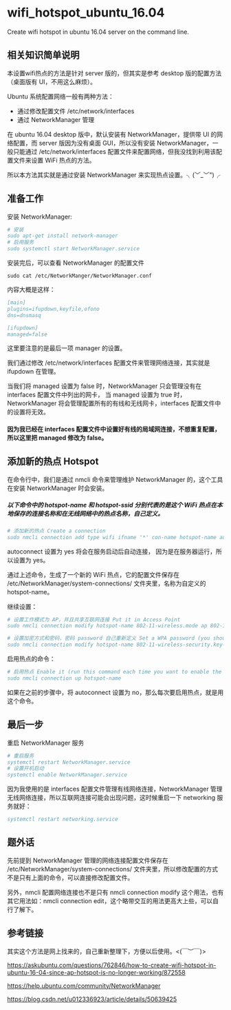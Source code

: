 # wifi_hotspot_ubuntu_16.04
Create wifi hotspot in ubuntu 16.04 server on the command line.

## 相关知识简单说明

本设置wifi热点的方法是针对 server 版的，但其实是参考 desktop 版的配置方法（桌面版有 UI，不用这么麻烦）。

 Ubuntu 系统配置网络一般有两种方法：
* 通过修改配置文件 /etc/network/interfaces
* 通过 NetworkManager 管理
 
在 ubuntu 16.04 desktop 版中，默认安装有 NetworkManager，提供带 UI 的网络配置，而 server 版因为没有桌面 GUI，所以没有安装 NetworkManager，一般只能通过 /etc/network/interfaces 配置文件来配置网络，但我没找到利用该配置文件来设置 WiFi 热点的方法。
    
所以本方法其实就是通过安装 NetworkManager 来实现热点设置。╮(﹀_﹀")╭ 

## 准备工作

安装 NetworkManager:

```bibtex
# 安装
sudo apt-get install network-manager
# 启用服务
sudo systemctl start NetworkManager.service
```

安装完后，可以查看 NetworkManager 的配置文件

    sudo cat /etc/NetworkManger/NetworkManager.conf

内容大概是这样：

```bibtex
[main]
plugins=ifupdown,keyfile,ofono
dns=dnsmasq

[ifupdown]
managed=false
```

这里要注意的是最后一项 manager 的设置。

我们通过修改 /etc/network/interfaces 配置文件来管理网络连接，其实就是 ifupdown 在管理。

当我们将 managed 设置为 false 时，NetworkManager 只会管理没有在 interfaces 配置文件中列出的网卡，
当 managed 设置为 true 时，NetworkManager 将会管理配置所有的有线和无线网卡，interfaces 配置文件中的设置将无效。

#### 因为我已经在 interfaces 配置文件中设置好有线的局域网连接，不想重复配置，所以这里把 managed 修改为 false。

## 添加新的热点 Hotspot

在命令行中，我们是通过 nmcli 命令来管理维护 NetworkManager 的，这个工具在安装 NetworkManager 时会安装。

##### 以下命令中的 hotspot-name 和 hotspot-ssid 分别代表的是这个 WiFi 热点在本地保存的连接名称和在无线网络中的热点名称，自己定义。

```bibtex
# 添加新的热点 Create a connection
sudo nmcli connection add type wifi ifname '*' con-name hotspot-name autoconnect yes ssid hotspot-ssid
```

autoconnect 设置为 yes 将会在服务启动后自动连接， 因为是在服务器运行，所以设置为 yes。

通过上述命令，生成了一个新的 WiFi 热点，它的配置文件保存在 /etc/NetworkManager/system-connections/ 文件夹里，名称为自定义的 hotspot-name。

继续设置：

```bibtex
# 设置工作模式为 AP，并且共享互联网连接 Put it in Access Point
sudo nmcli connection modify hotspot-name 802-11-wireless.mode ap 802-11-wireless.band bg ipv4.method shared
```

```bibtex
# 设置加密方式和密码，密码 password 自己重新定义 Set a WPA password (you should change it)
sudo nmcli connection modify hotspot-name 802-11-wireless-security.key-mgmt wpa-psk 802-11-wireless-security.psk password
```

启用热点的命令：

```bibtex
# 启用热点 Enable it (run this command each time you want to enable the access point)
sudo nmcli connection up hotspot-name
```

如果在之前的步骤中，将 autoconnect 设置为 no，那么每次要启用热点，就是用这个命令。

## 最后一步

重启 NetworkManager 服务

```bibtex
# 重启服务
systemctl restart NetworkManager.service
# 设置开机启动
systemctl enable NetworkManager.service
```

因为我使用的是 interfaces 配置文件管理有线网络连接，NetworkManager 管理无线网络连接，所以互联网连接可能会出现问题，这时候重启一下 networking 服务就好：

```bibtex
systemctl restart networking.service
```

## 题外话

先前提到 NetworkManager 管理的网络连接配置文件保存在 /etc/NetworkManager/system-connections/ 文件夹里，所以修改配置的方式不是只有上面的命令，可以直接修改配置文件。

另外，nmcli 配置网络连接也不是只有 nmcli connection modify 这个用法，也有其它用法如：nmcli connection edit，这个略带交互的用法更高大上些，可以自行了解下。

## 参考链接

其实这个方法是网上找来的，自己重新整理下，方便以后使用。<(￣︶￣)>

https://askubuntu.com/questions/762846/how-to-create-wifi-hotspot-in-ubuntu-16-04-since-ap-hotspot-is-no-longer-working/872558

https://help.ubuntu.com/community/NetworkManager

https://blog.csdn.net/u012336923/article/details/50639425
